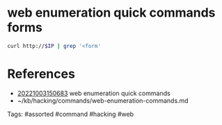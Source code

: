 # web enumeration quick commands forms
```bash
curl http://$IP | grep '<form'
```

# References
- [20221003150683](/zet/20221003150683/README.md) web enumeration quick commands
- ~/kb/hacking/commands/web-enumeration-commands.md

Tags:
    #assorted #command #hacking #web

